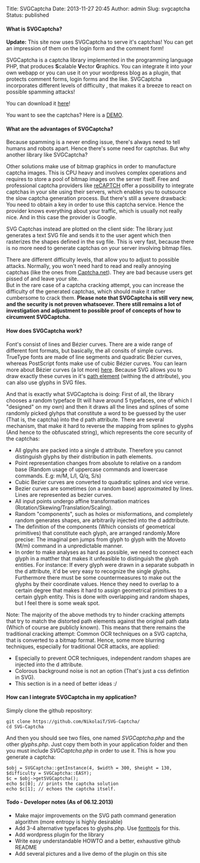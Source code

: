 Title: SVGCaptcha
Date: 2013-11-27 20:45
Author: admin
Slug: svgcaptcha
Status: published

#### What is SVGCaptcha?

**Update:** This site now uses SVGCaptcha to serve it's captchas! You
can get an impression of them on the login form and the comment form!

SVGCaptcha is a captcha library implemented in the programming language
PHP, that produces **S**calable **V**ector **G**raphics. You can
integrate it into your own webapp or you can use it on your wordpress
blog as a plugin, that protects comment forms, login forms and the like.
SVGCaptcha incorporates different levels of difficulty , that makes it a
breeze to react on possible spamming attacks!

You can download it
[here](https://github.com/NikolaiT/SVG-Captcha/blob/master/SVGCaptcha.php)!

You want to see the captchas? Here is a
[DEMO](http://demo.incolumitas.com/SVG-Captcha/demo/demo.html).

#### What are the advantages of SVGCaptcha?

Because spamming is a never ending issue, there's always need to tell
humans and robots apart. Hence there's some need for captchas. But why
another library like SVGCaptcha?

Other solutions make use of bitmap graphics in order to manufacture
captcha images. This is CPU heavy and involves complex operations and
requires to store a pool of bitmap images on the server itself. Free and
professional captcha providers like
[reCAPTCH](http://www.captcha.net/ "captcha") offer a possibility to
integrate captchas in your site using their servers, which enables you
to outsource the slow captcha generation process. But there's still a
severe drawback: You need to obtain a key in order to use this captcha
service. Hence the provider knows everything about your traffic, which
is usually not really nice. And in this case the provider is Google.

SVG Captchas instead are plotted on the client side: The library just
generates a text SVG file and sends it to the user agent which then
rasterizes the shapes defined in the svg file. This is very fast,
because there is no more need to generate captchas on your server
involving bitmap files.

There are different difficulty levels, that allow you to adjust to
possible attacks. Normally, you won't need hard to read and really
annoying captchas (like the ones from
[Captcha.net](http://captcha.net "captcha")). They are bad because users
get pissed of and leave your site.  
But in the rare case of a captcha cracking attempt, you can increase
the difficulty of the generated captchas, which should make it rather
cumbersome to crack them. **Please note that SVGCaptcha is still very
new, and the security is not proven whatsoever. There still remains a
lot of investigation and adjustment to possible proof of concepts of how
to circumvent SVGCaptcha.**

#### How does SVGCaptcha work?

Font's consist of lines and Bézier curves. There are a wide range of
different font formats, but basically, the all consits of simple curves.
TrueType fonts are made of line segments and quadratic Bézier curves,
whereas PostScript fonts make use of cubic Bézier curves. You can learn
more about Bézier curves (a lot more)
[here](http://pomax.github.io/bezierinfo/ "bezier info"). Because SVG
allows you to draw exactly these curves in it's [path
element](http://www.w3.org/TR/SVG/paths.html) (withing the d attribute),
you can also use glyphs in SVG files.

And that is exactly what SVGCaptcha is doing: First of all, the library
chooses a random typeface (It will have around 5 typefaces, one of which
I "designed" on my own) and then it draws all the lines and splines of
some randomly picked glyhps that constitute a word to be guessed by the
user (That is, the captcha) into the d path attribute. There are several
mechanism, that make it hard to reverse the mapping from splines to
glyphs (And hence to the obfuscated string), which represents the core
security of the captchas:

-   All glpyhs are packed into a single d attribute. Therefore you
    cannot distinguish glyphs by their distribution in path elements.
-   Point representation changes from absolute to relative on a random
    base (Random usage of uppercase commands and lowercase commands.
    E.g: m/M, L/l, Q/q, S/s)
-   Cubic Bezier curves are converted to quadratic splines and vice
    verse.
-   Bezier curves are sometimes (on a random base) approximated by
    lines. Lines are represented as bezier curves.
-   All input points undergo affine transformation matrices
    (Rotation/Skewing/Translation/Scaling).
-   Random "components", such as holes or misformations, and completely
    random generates shapes, are arbitrarily injected into the d
    addtribute.
-   The definition of the components (Which consists of geometrical
    primitives) that constitute each glyph, are arranged randomly.More
    precise: The imaginal pen jumps from glyph to glyph with the Moveto
    (M/m) command in a unpredictable manner.
-   In order to make analyses as hard as possible, we need to connect
    each glyph in a matther that makes it unfeasible to distinguish the
    glyph entities. For instance: If every glyph were drawn in a
    separate subpath in the d attribute, it'd be very easy to recognize
    the single glyphs. Furthermore there must be some countermeasures to
    make out the glyphs by their coordinate values. Hence they need to
    overlap to a certain degree that makes it hard to assign geometrical
    primitives to a certain glyph entity. This is done with overlapping
    and random shapes, but I feel there is some weak spot.

Note: The majority of the above methods try to hinder cracking attempts
that try to match the distorted path elements against the original path
data (Which of course are publicly known). This means that there remains
the traditional cracking attempt: Common OCR techniques on a SVG
captcha, that is converted to a bitmap format. Hence, some more blurring
techniques, especially for traditional OCR attacks, are applied:

-   Especially to prevent OCR techniques, independent random shapes are
    injected into the d attribute.
-   Colorous background noise is not an option (That's just a css
    defintion in SVG).
-   This section is in a need of better ideas :/

#### How can I integrate SVGCaptcha in my application?

Simply clone the github repository:

    git clone https://github.com/NikolaiT/SVG-Captcha/
    cd SVG-Captcha

And then you should see two files, one named *SVGCaptcha.php* and the
other *glyphs.php*. Just copy them both in your application folder and
then you must include *SVGCaptcha.php* in order to use it. This is how
you generate a captcha:

    $obj = SVGCaptcha::getInstance(4, $width = 300, $height = 130, $difficulty = SVGCaptcha::EASY);
    $c = $obj->getSVGCaptcha();
    echo $c[0]; // prints the captcha solution
    echo $c[1]; // echoes the captcha itself.

#### Todo - Developer notes (As of 06.12.2013)

-   Make major improvements on the SVG path command generation algorithm
    (more entropy is highly desirable)
-   Add 3-4 alternative typefaces to glyphs.php. Use
    [fonttools](http://sourceforge.net/projects/fonttools/) for this.
-   Add wordpress plugin for the library
-   Write easy understandable HOWTO and a better, exhaustive github
    README
-   Add several pictures and a live demo of the plugin on this site

